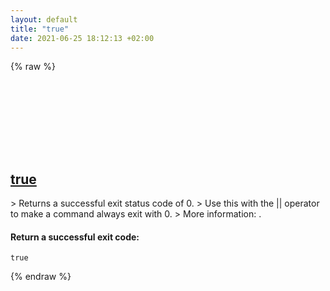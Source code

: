 ```yaml
---
layout: default
title: "true"
date: 2021-06-25 18:12:13 +02:00
---
```

{% raw %}
<h2 id="true">
  <a href="/en/common/true.html">true</a> <a href="#true"><svg class="icon">
    <use href="/assets/images/unicode_sprite.svg#link" />
  </svg></a>
</h2>
> Returns a successful exit status code of 0.
> Use this with the || operator to make a command always exit with 0.
> More information: <https://www.gnu.org/software/coreutils/true>.

#### Return a successful exit code:
```shell
true
```
{% endraw %}